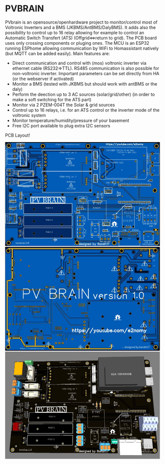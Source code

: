 # PVBRAIN

PVbrain is an opensource/openhardware project to monitor/control most of Voltronic Inverters and a BMS (JKBMS/AntBMS/DalyBMS). It adds also the possibility to control up to 16 relay allowing for example to control an Automatic Switch Transfert (ATS) (Offgrid<=>return to grid). The PCB board uses only crossing components or pluging ones. The MCU is an ESP32 running ESPhome allowing communication by WiFi to Homassistant natively (but MQTT can be added easily). Main features are:

- Direct communication and control with (mos) voltronic inverter via ethernet cable (RS232=>TTL). RS485 communication is also possible for non-voltronic inverter. Important parameters can be set directly from HA (or the webserver if activated)
- Monitor a BMS (tested with JKBMS but should work with antBMS or the daly)
- Perform the deection up to 3 AC sources (solar/grid/other) (in order to make a soft switching for the ATS part)
- Monitor via 2 PZEM-004T the Solar & grid sources
- Control up to 16 relays, i.e. for an ATS control or the inverter mode of the voltronic system
- Monitor temperature/humidity/pressure of your basement
- Free I2C port available to plug extra I2C sensors

PCB Layout!


![alt text](https://github.com/Bandit-17/PVBRAIN/blob/main/pvbrain1.JPG)
![alt text](https://github.com/Bandit-17/PVBRAIN/blob/main/pvbrain2.JPG)
![alt text](https://github.com/Bandit-17/PVBRAIN/blob/main/pvbrain3d.JPG)
